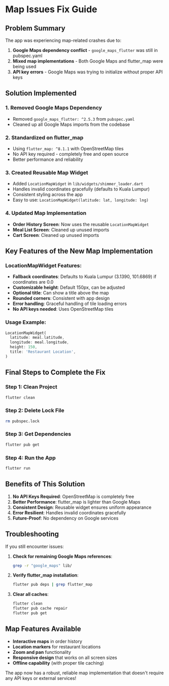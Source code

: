 # Map Issues Fix Guide

## Problem Summary
The app was experiencing map-related crashes due to:
1. **Google Maps dependency conflict** - `google_maps_flutter` was still in pubspec.yaml
2. **Mixed map implementations** - Both Google Maps and flutter_map were being used
3. **API key errors** - Google Maps was trying to initialize without proper API keys

## Solution Implemented

### 1. Removed Google Maps Dependency
- Removed `google_maps_flutter: ^2.5.3` from `pubspec.yaml`
- Cleaned up all Google Maps imports from the codebase

### 2. Standardized on flutter_map
- Using `flutter_map: ^8.1.1` with OpenStreetMap tiles
- No API key required - completely free and open source
- Better performance and reliability

### 3. Created Reusable Map Widget
- Added `LocationMapWidget` in `lib/widgets/shimmer_loader.dart`
- Handles invalid coordinates gracefully (defaults to Kuala Lumpur)
- Consistent styling across the app
- Easy to use: `LocationMapWidget(latitude: lat, longitude: lng)`

### 4. Updated Map Implementation
- **Order History Screen**: Now uses the reusable `LocationMapWidget`
- **Meal List Screen**: Cleaned up unused imports
- **Cart Screen**: Cleaned up unused imports

## Key Features of the New Map Implementation

### LocationMapWidget Features:
- **Fallback coordinates**: Defaults to Kuala Lumpur (3.1390, 101.6869) if coordinates are 0.0
- **Customizable height**: Default 150px, can be adjusted
- **Optional title**: Can show a title above the map
- **Rounded corners**: Consistent with app design
- **Error handling**: Graceful handling of tile loading errors
- **No API keys needed**: Uses OpenStreetMap tiles

### Usage Example:
```dart
LocationMapWidget(
  latitude: meal.latitude,
  longitude: meal.longitude,
  height: 150,
  title: 'Restaurant Location',
)
```

## Final Steps to Complete the Fix

### Step 1: Clean Project
```bash
flutter clean
```

### Step 2: Delete Lock File
```bash
rm pubspec.lock
```

### Step 3: Get Dependencies
```bash
flutter pub get
```

### Step 4: Run the App
```bash
flutter run
```

## Benefits of This Solution

1. **No API Keys Required**: OpenStreetMap is completely free
2. **Better Performance**: flutter_map is lighter than Google Maps
3. **Consistent Design**: Reusable widget ensures uniform appearance
4. **Error Resilient**: Handles invalid coordinates gracefully
5. **Future-Proof**: No dependency on Google services

## Troubleshooting

If you still encounter issues:

1. **Check for remaining Google Maps references**:
   ```bash
   grep -r "google_maps" lib/
   ```

2. **Verify flutter_map installation**:
   ```bash
   flutter pub deps | grep flutter_map
   ```

3. **Clear all caches**:
   ```bash
   flutter clean
   flutter pub cache repair
   flutter pub get
   ```

## Map Features Available

- **Interactive maps** in order history
- **Location markers** for restaurant locations
- **Zoom and pan** functionality
- **Responsive design** that works on all screen sizes
- **Offline capability** (with proper tile caching)

The app now has a robust, reliable map implementation that doesn't require any API keys or external services! 